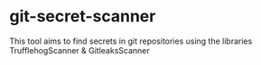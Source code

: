 # git-secret-scanner
This tool aims to find secrets in git repositories using the libraries TrufflehogScanner &amp; GitleaksScanner
